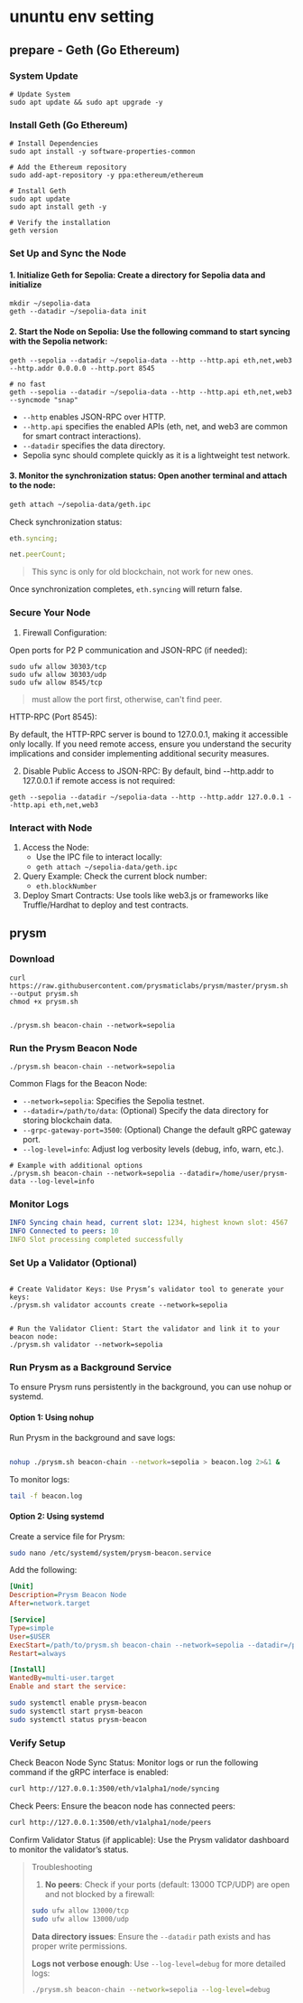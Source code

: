 # ununtu env setting

## prepare - Geth (Go Ethereum)

### System Update

```shell
# Update System
sudo apt update && sudo apt upgrade -y
```

### Install Geth (Go Ethereum)

```shell
# Install Dependencies
sudo apt install -y software-properties-common

# Add the Ethereum repository
sudo add-apt-repository -y ppa:ethereum/ethereum

# Install Geth
sudo apt update
sudo apt install geth -y

# Verify the installation
geth version
```

### Set Up and Sync the Node

#### 1. Initialize Geth for Sepolia: Create a directory for Sepolia data and initialize

```shell
mkdir ~/sepolia-data
geth --datadir ~/sepolia-data init
```

#### 2. Start the Node on Sepolia: Use the following command to start syncing with the Sepolia network:

```shell
geth --sepolia --datadir ~/sepolia-data --http --http.api eth,net,web3 --http.addr 0.0.0.0 --http.port 8545

# no fast
geth --sepolia --datadir ~/sepolia-data --http --http.api eth,net,web3 --syncmode "snap"

```

- `--http` enables JSON-RPC over HTTP.
- `--http.api` specifies the enabled APIs (eth, net, and web3 are common for smart contract interactions).
- `--datadir` specifies the data directory.
- Sepolia sync should complete quickly as it is a lightweight test network.

#### 3. Monitor the synchronization status: Open another terminal and attach to the node:

```bash
geth attach ~/sepolia-data/geth.ipc
```

Check synchronization status:

```javascript
eth.syncing;

net.peerCount;
```

> This sync is only for old blockchain, not work for new ones.

Once synchronization completes, `eth.syncing` will return false.

### Secure Your Node

1. Firewall Configuration:

Open ports for P2 P communication and JSON-RPC (if needed):

```shell
sudo ufw allow 30303/tcp
sudo ufw allow 30303/udp
sudo ufw allow 8545/tcp
```

> must allow the port first, otherwise, can't find peer.

HTTP-RPC (Port 8545):

By default, the HTTP-RPC server is bound to 127.0.0.1, making it accessible only locally. If you need remote access, ensure you understand the security implications and consider implementing additional security measures.

2. Disable Public Access to JSON-RPC: By default, bind --http.addr to 127.0.0.1 if remote access is not required:

```shell
geth --sepolia --datadir ~/sepolia-data --http --http.addr 127.0.0.1 --http.api eth,net,web3

```

### Interact with Node

1. Access the Node:
   - Use the IPC file to interact locally:
   - `geth attach ~/sepolia-data/geth.ipc`
2. Query Example: Check the current block number:
   - `eth.blockNumber`
3. Deploy Smart Contracts: Use tools like web3.js or frameworks like Truffle/Hardhat to deploy and test contracts.

## prysm

### Download

```shell
curl https://raw.githubusercontent.com/prysmaticlabs/prysm/master/prysm.sh --output prysm.sh
chmod +x prysm.sh


./prysm.sh beacon-chain --network=sepolia

```

### Run the Prysm Beacon Node

```shell
./prysm.sh beacon-chain --network=sepolia
```

Common Flags for the Beacon Node:

- `--network=sepolia`: Specifies the Sepolia testnet.
- `--datadir=/path/to/data`: (Optional) Specify the data directory for storing blockchain data.
- `--grpc-gateway-port=3500`: (Optional) Change the default gRPC gateway port.
- `--log-level=info`: Adjust log verbosity levels (debug, info, warn, etc.).

```shell
# Example with additional options
./prysm.sh beacon-chain --network=sepolia --datadir=/home/user/prysm-data --log-level=info
```

### Monitor Logs

```yaml
INFO Syncing chain head, current slot: 1234, highest known slot: 4567
INFO Connected to peers: 10
INFO Slot processing completed successfully
```

### Set Up a Validator (Optional)

```shell

# Create Validator Keys: Use Prysm’s validator tool to generate your keys:
./prysm.sh validator accounts create --network=sepolia


# Run the Validator Client: Start the validator and link it to your beacon node:
./prysm.sh validator --network=sepolia
```

### Run Prysm as a Background Service

To ensure Prysm runs persistently in the background, you can use nohup or systemd.

#### Option 1: Using nohup

Run Prysm in the background and save logs:

```bash

nohup ./prysm.sh beacon-chain --network=sepolia > beacon.log 2>&1 &
```

To monitor logs:

```bash
tail -f beacon.log
```

#### Option 2: Using systemd

Create a service file for Prysm:

```bash
sudo nano /etc/systemd/system/prysm-beacon.service
```

Add the following:

```ini
[Unit]
Description=Prysm Beacon Node
After=network.target

[Service]
Type=simple
User=$USER
ExecStart=/path/to/prysm.sh beacon-chain --network=sepolia --datadir=/path/to/data
Restart=always

[Install]
WantedBy=multi-user.target
Enable and start the service:
```

```bash
sudo systemctl enable prysm-beacon
sudo systemctl start prysm-beacon
sudo systemctl status prysm-beacon
```

### Verify Setup

Check Beacon Node Sync Status: Monitor logs or run the following command if the gRPC interface is enabled:

```bash
curl http://127.0.0.1:3500/eth/v1alpha1/node/syncing
```

Check Peers: Ensure the beacon node has connected peers:

```bash
curl http://127.0.0.1:3500/eth/v1alpha1/node/peers
```

Confirm Validator Status (if applicable): Use the Prysm validator dashboard to monitor the validator’s status.

> Troubleshooting
>
> 1. **No peers**: Check if your ports (default: 13000 TCP/UDP) are open and not blocked by a firewall:
>
> ```bash
> sudo ufw allow 13000/tcp
> sudo ufw allow 13000/udp
> ```
>
> **Data directory issues**: Ensure the `--datadir` path exists and has proper write permissions.
>
> **Logs not verbose enough**: Use `--log-level=debug` for more detailed logs:
>
> ```bash
> ./prysm.sh beacon-chain --network=sepolia --log-level=debug
> ```
